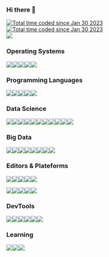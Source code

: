 ### Hi there 👋

<div><a href="https://www.linkedin.com/in/xadrien/"><img src="https://img.shields.io/badge/-0A66C2?style=flat&logo=linkedin&logoColor=white" alt="Total time coded since Jan 30 2023" /></a><a href="https://wakatime.com/@54d99f29-75b1-48c3-a9ec-a4132e114e56"><img src="https://wakatime.com/badge/user/54d99f29-75b1-48c3-a9ec-a4132e114e56.svg" alt="Total time coded since Jan 30 2023" /></a></div>

<div></div>

<div><a href="https://wakatime.com/@54d99f29-75b1-48c3-a9ec-a4132e114e56"><img src="https://wakatime.com/share/@ADkernx/f07de5dc-110e-463d-895a-6342b09a3273.svg" /></a></div>

### Operating Systems

<img src="https://img.shields.io/badge/Darwin-000000?style=flat&logo=apple&logoColor=white"/><img src="https://img.shields.io/badge/Ubuntu-E95420?style=flat&logo=ubuntu&logoColor=white"/><img src="https://img.shields.io/badge/Red_Hat-EE0000?style=flat&logo=redhat&logoColor=white"/><img src="https://img.shields.io/badge/Alpine_Linux-0D597F?style=flat&logo=alpinelinux&logoColor=white"/><img src="https://img.shields.io/badge/Debian-A81D33?style=flat&logo=debian&logoColor=white"/>

### Programming Languages

<img src="https://img.shields.io/badge/Python3-0277BD?style=flat&logo=python&logoColor=white" /><img src="https://img.shields.io/badge/Bash-424242?style=flat&logo=gnubash&logoColor=white" /><img src="https://img.shields.io/badge/SQL/NoSQL-E91E63?style=flat&logo=amazondynamodb&logoColor=white" /><img src="https://img.shields.io/badge/R-3776AB?style=flat&logo=r&logoColor=white" /><img src="https://img.shields.io/badge/Scala-CB171E?style=flat&logo=scala&logoColor=white" />

### Data Science

<img src="https://img.shields.io/badge/Pandas-150458?style=flat&logo=pandas&logoColor=white"/><img src="https://img.shields.io/badge/NumPy-013243?style=flat&logo=numpy&logoColor=white"/><img src="https://img.shields.io/badge/Polars-CD792C?style=flat&logo=polars&logoColor=white"/><img src="https://img.shields.io/badge/SciPy-8CAAE6?style=flat&logo=scipy&logoColor=white"/><img src="https://img.shields.io/badge/Scikit_Learn-F7931E?style=flat&logo=scikitlearn&logoColor=white"/><img src="https://img.shields.io/badge/Keras-D00000?style=flat&logo=keras&logoColor=white"/><img src="https://img.shields.io/badge/MLFlow-0194E2?style=flat&logo=mlflow&logoColor=white"/><img src="https://img.shields.io/badge/PyTorch-EE4C2C?style=flat&logo=pytorch&logoColor=white"/><img src="https://img.shields.io/badge/pytest-0A9EDC?style=flat&logo=pytest&logoColor=white"/><img src="https://img.shields.io/badge/Folium-77B829?style=flat&logo=folium&logoColor=white"/><img src="https://img.shields.io/badge/Plotly-3F4F75?style=flat&logo=plotly&logoColor=white"/>

### Big Data

<img src="https://img.shields.io/badge/Spark-E25A1C?style=flat&logo=apachespark&logoColor=white"/><img src="https://img.shields.io/badge/Hive-FBC02D?style=flat&logo=apachehive&logoColor=white"/><img src="https://img.shields.io/badge/HDFS-66CCFF?style=flat&logo=apachehadoop&logoColor=white"/><img src="https://img.shields.io/badge/Kafka-231F20?style=flat&logo=apachekafka&logoColor=white"/><img src="https://img.shields.io/badge/Oracle-F80000?style=flat&logo=oracle&logoColor=white"/><img src="https://img.shields.io/badge/Cassandra-1287B1?style=flat&logo=apachecassandra&logoColor=white"/><img src="https://img.shields.io/badge/MongoDB-47A248?style=flat&logo=mongodb&logoColor=white"/><img src="https://img.shields.io/badge/AirFlow-017CEE?style=flat&logo=apacheairflow&logoColor=white"/>

### Editors & Plateforms

<img src="https://img.shields.io/badge/VS_Code-007ACC?style=flat&logo=visualstudiocode&logoColor=white"/><img src="https://img.shields.io/badge/Jupyter-F37626?style=flat&logo=jupyter&logoColor=white"/><img src="https://img.shields.io/badge/Vim-019733?style=flat&logo=vim&logoColor=white"/><img src="https://img.shields.io/badge/Sublime-FF9800?style=flat&logo=sublimetext&logoColor=white"/><img src="https://img.shields.io/badge/iTerm2-000000?style=flat&logo=iterm2&logoColor=white"/>

<img src="https://img.shields.io/badge/DevContainers-333333?style=flat&logo=linuxcontainers&logoColor=white"/><img src="https://img.shields.io/badge/Docker-2496ED?style=flat&logo=docker&logoColor=white"/><img src="https://img.shields.io/badge/AWS_EC2-FF9900?style=flat&logo=amazonec2&logoColor=white"/><img src="https://img.shields.io/badge/Dataiku-2AB1AC?style=flat&logo=dataiku&logoColor=white"/><img src="https://img.shields.io/badge/Google_Colab-F9AB00?style=flat&logo=googlecolab&logoColor=white"/>

### DevTools

<img src="https://img.shields.io/badge/Git-F05032?style=flat&logo=git&logoColor=white"/><img src="https://img.shields.io/badge/DVC-13ADC7?style=flat&logo=dvc&logoColor=white"/><img src="https://img.shields.io/badge/Github-181717?style=flat&logo=github&logoColor=white"/><img src="https://img.shields.io/badge/Bitbucket-0052CC?style=flat&logo=bitbucket&logoColor=white"/><img src="https://img.shields.io/badge/JFrog-41BF47?style=flat&logo=jfrog&logoColor=white"/><img src="https://img.shields.io/badge/Jenkins-D24939?style=flat&logo=jenkins&logoColor=white"/>

### Learning

<img src="https://img.shields.io/badge/Rust-000000?style=flat&logo=rust&logoColor=white"/><img src="https://img.shields.io/badge/AWS-232F3E?style=flat&logo=amazonaws&logoColor=white"/><img src="https://img.shields.io/badge/Ansible-EE0000?style=flat&logo=ansible&logoColor=white"/>
